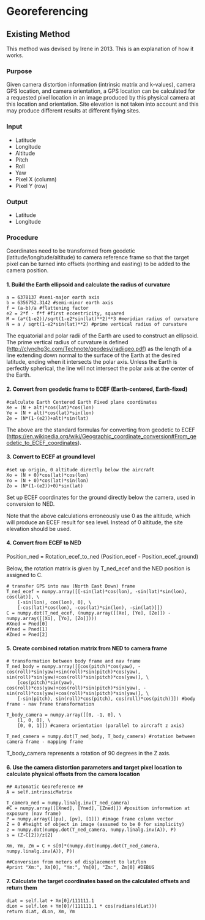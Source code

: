 # Georeferencing

## Existing Method

This method was devised by Irene in 2013. This is an explanation of how it works.

### Purpose

Given camera distortion information (intrinsic matrix and k-values), camera GPS location, and camera orientation, a GPS location can be calculated for a requested pixel location in an image produced by this physical camera at this location and orientation. Site elevation is not taken into account and this may produce different results at different flying sites.

### Input

* Latitude
* Longitude
* Altitude
* Pitch
* Roll
* Yaw
* Pixel X (column)
* Pixel Y (row)

### Output

* Latitude
* Longitude

### Procedure

Coordinates need to be transformed from geodetic (latitude/longitude/altitude) to camera reference frame so that the target pixel can be turned into offsets (northing and easting) to be added to the camera position.

#### 1. Build the Earth ellipsoid and calculate the radius of curvature

```
a = 6378137 #semi-major earth axis
b = 6356752.3142 #semi-minor earth axis
f = (a-b)/a #flattening factor
e2 = 2*f - f*f #first eccentricity, squared
M = (a*(1-e2))/sqrt(1-e2*sin(lat)**2)**3 #meridian radius of curvature
N = a / sqrt(1-e2*sin(lat)**2) #prime vertical radius of curvature
```

The equatorial and polar radii of the Earth are used to construct an ellipsoid. The prime vertical radius of curvature is defined (http://clynchg3c.com/Technote/geodesy/radiigeo.pdf) as the length of a line extending down normal to the surface of the Earth at the desired latitude, ending when it intersects the polar axis. Unless the Earth is perfectly spherical, the line will not intersect the polar axis at the center of the Earth.


#### 2. Convert from geodetic frame to ECEF (Earth-centered, Earth-fixed)

```
#calculate Earth Centered Earth Fixed plane coordinates
Xe = (N + alt)*cos(lat)*cos(lon)
Ye = (N + alt)*cos(lat)*sin(lon)
Ze = (N*(1-(e2))+alt)*sin(lat)
```

The above are the standard formulas for converting from geodetic to ECEF (https://en.wikipedia.org/wiki/Geographic_coordinate_conversion#From_geodetic_to_ECEF_coordinates).


#### 3. Convert to ECEF at ground level

```
#set up origin, 0 altitude directly below the aircraft
Xo = (N + 0)*cos(lat)*cos(lon)
Yo = (N + 0)*cos(lat)*sin(lon)
Zo = (N*(1-(e2))+0)*sin(lat)
```

Set up ECEF coordinates for the ground directly below the camera, used in conversion to NED.

Note that the above calculations erroneously use 0 as the altitude, which will produce an ECEF result for sea level. Instead of 0 altitude, the site elevation should be used.


#### 4. Convert from ECEF to NED

Position_ned = Rotation_ecef_to_ned (Position_ecef - Position_ecef_ground)

Below, the rotation matrix is given by T_ned_ecef and the NED position is assigned to C.

```
# transfer GPS into nav (North East Down) frame
T_ned_ecef = numpy.array([[-sin(lat)*cos(lon), -sin(lat)*sin(lon), cos(lat)], \
    [-sin(lon), cos(lon), 0], \
    [-cos(lat)*cos(lon), -cos(lat)*sin(lon), -sin(lat)]])
C = numpy.dot(T_ned_ecef, (numpy.array([[Xe], [Ye], [Ze]]) - numpy.array([[Xo], [Yo], [Zo]])))
#Xned = Pned[0]
#Yned = Pned[1]
#Zned = Pned[2]
```

#### 5. Create combined rotation matrix from NED to camera frame

```
# transformation between body frame and nav frame
T_ned_body = numpy.array([[cos(pitch)*cos(yaw), -cos(roll)*sin(yaw)+sin(roll)*sin(pitch)*cos(yaw), sin(roll)*sin(yaw)+cos(roll)*sin(pitch)*cos(yaw)], \
    [cos(pitch)*sin(yaw), cos(roll)*cos(yaw)+cos(roll)*sin(pitch)*sin(yaw), -sin(roll)*cos(yaw)+cos(roll)*sin(pitch)*sin(yaw)], \
    [-sin(pitch), sin(roll)*cos(pitch), cos(roll)*cos(pitch)]]) #body frame - nav frame transformation

T_body_camera = numpy.array([[0, -1, 0], \
    [1, 0, 0], \
    [0, 0, 1]]) #camera orientation (parallel to aircraft z axis)

T_ned_camera = numpy.dot(T_ned_body, T_body_camera) #rotation between camera frame - mapping frame
```

T_body_camera represents a rotation of 90 degrees in the Z axis.

#### 6. Use the camera distortion parameters and target pixel location to calculate physical offsets from the camera location

```
## Automatic Georeference ##
A = self.intrinsicMatrix

T_camera_ned = numpy.linalg.inv(T_ned_camera)
#C = numpy.array([[Xned], [Yned], [Zned]]) #position information at exposure (nav frame)
P = numpy.array([[pu], [pv], [1]]) #image frame column vector
Z = 0 #height of object in image (assumed to be 0 for simplicity)
z = numpy.dot(numpy.dot(T_ned_camera, numpy.linalg.inv(A)), P)
s = (Z-C[2])/z[2]

Xm, Ym, Zm = C + s[0]*(numpy.dot(numpy.dot(T_ned_camera, numpy.linalg.inv(A)), P))

##Conversion from meters of displacement to lat/lon
#print "Xm:", Xm[0], "Ym:", Ym[0], "Zm:", Zm[0] #DEBUG
```

#### 7. Calculate the target coordinates based on the calculated offsets and return them

```
dLat = self.lat + Xm[0]/111111.1
dLon = self.lon + Ym[0]/(111111.1 * cos(radians(dLat)))
return dLat, dLon, Xm, Ym
```